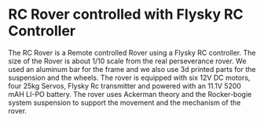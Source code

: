 # RC Rover controlled with Flysky RC Controller
The RC Rover is a Remote controlled Rover using a Flysky RC controller. The size of the Rover is about 1/10 scale from the real perseverance rover. We used an aluminum bar for the frame and we also use 3d printed parts for the suspension and the wheels. The rover is equipped with six 12V DC motors, four 25kg Servos, Flysky Rc transmitter and powered with an 11.1V 5200 mAH LI-PO battery. The rover uses Ackerman theory and the Rocker-bogie system suspension to support the movement and the mechanism of the rover.
